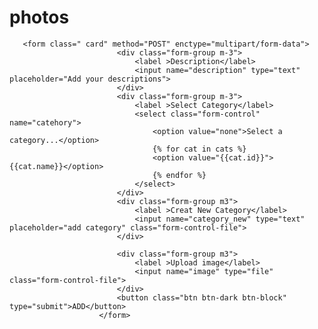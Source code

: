 # photos
       <form class=" card" method="POST" enctype="multipart/form-data">
                            <div class="form-group m-3">
                                <label >Description</label> 
                                <input name="description" type="text" placeholder="Add your descriptions">
                            </div>
                            <div class="form-group m-3">
                                <label >Select Category</label>
                                <select class="form-control" name="catehory">
                                    <option value="none">Select a category...</option>
                                    {% for cat in cats %}
                                    <option value="{{cat.id}}">{{cat.name}}</option>
                                    {% endfor %}
                                </select>
                            </div>
                            <div class="form-group m3">
                                <label >Creat New Category</label>
                                <input name="category_new" type="text"  placeholder="add category" class="form-control-file">
                            </div>

                            <div class="form-group m3">
                                <label >Upload image</label>
                                <input name="image" type="file" class="form-control-file">
                            </div>
                            <button class="btn btn-dark btn-block" type="submit">ADD</button>
                        </form>